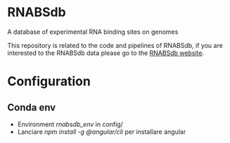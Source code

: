 # RNABSdb
A database of experimental RNA binding sites on genomes

This repository is related to the code and pipelines of RNABSdb, if you are interested to the RNABSdb data please go to the [RNABSdb website](https://molinerislab.github.io/RNABSdb/).

# Configuration
## Conda env
* Environment *rnabsdb_env*  in config/
* Lanciare *npm install -g @angular/cli* per installare angular 
## 